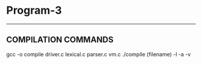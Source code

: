 # Program-3
---------------------
COMPILATION COMMANDS
---------------------
gcc -o compile driver.c lexical.c parser.c vm.c
./compile (filename) -l -a -v

